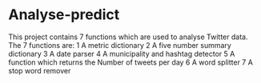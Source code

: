 # Analyse-predict
 This project contains 7 functions which are used to analyse Twitter data. The 7 functions are:
1 A metric dictionary 
2 A five number summary dictionary
3 A date parser 
4 A municipality and hashtag detector 
5 A function which returns the Number of tweets per day
6 A word splitter 
7 A stop word remover 
